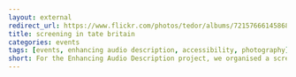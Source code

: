 ```yaml
---
layout: external
redirect_url: https://www.flickr.com/photos/tedor/albums/72157666145868259
title: screening in tate britain
categories: events
tags: [events, enhancing audio description, accessibility, photography]
short: For the Enhancing Audio Description project, we organised a screening in Tate Britain. I managed to archive the event with some photography. 
---
```


